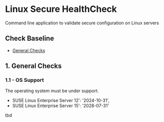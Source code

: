 # Linux Secure HealthCheck
 Command line application to validate secure configuration on Linux servers
 
 
<!-- TABLE OF CONTENTS -->
## Check Baseline

* [General Checks](#general-checks)



## 1. General Checks
### 1.1 - OS Support
The operating system must be under support.
* SUSE Linux Enterprise Server 12': '2024-10-31',
* SUSE Linux Enterprise Server 15': '2028-07-31'

tbd
